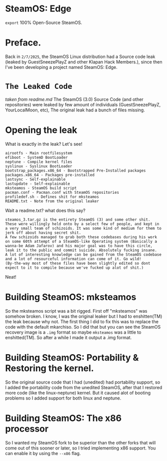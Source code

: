 # SteamOS: Edge
`export` 100% Open-Source SteamOS.

# Preface.
Back in `2/7/2025`, the SteamOS Linux distribution had a Source code leak (leaked by GuestSneezePlayZ and other Klapan Hack Members.), since then I've been developing a project named SteamOS: Edge.

# `The Leaked Code`
*taken from readme.md*
The SteamOS (3.0) Source Code (and other repositories) were leaked by few amount of individuals (GuestSneezePlayZ, YourLocalMoon, etc), The original leak had a bunch of files missing.

# Opening the leak
What is exactly in the leak? Let's see!
```
airootfs - Main rootfilesystem
efiboot - SystemD BootLoader
neptune - Compile kernel files
syslinux - Syslinux BootLoader
bootstrap_packages.x86_64 - Bootstrapped Pre-Installed packages
packages.x86_64 - Packages pre-installed
lastsync - Self-explainable
lastupdate - Self-explainable
mksteamos - SteamOS build script
pacman.conf - Pacman.conf with SteamOS repositories
profiledef.sh - Defines shit for mksteamos
README.txt - Note from the original leaker
```
Wait a readme.txt? what does this say?
```
steamos_3.tar.gz is the entirety SteamOS (3) and some other shit.
These were willingly held onto by a select few of people, and kept in a very small team of schizoids. It was some kind of medium for them to jerk off about having secret shit.
A few schizoids managed to grab both these codebases during his work on some 60th attempt of a SteamOS-like Operating system (Basically a wanna-be Adam Jafarov) and his major goal was to have this circle, leak it to the public and commit suicide. Absolutely fucking insane.
A lot of interesting knowledge can be gained from the SteamOS codebase and a lot of resourceful information can come of it. Go wild!
(By-the-way most of these files have been slightly edited so dont expect to it to compile because we've fucked up alot of shit.)
```
Neat!

# Building SteamOS: mksteamos
So the mksteamos script was a bit rigged.
First off "mksteamos" was somehow broken. I know, I was the original leaker but I had to enshitten(TM) the leak because why not.
The first thing I did to fix this was to replace the code with the default mkarchiso. So I did that but you can see the SteamOS recovery image is a `.img` format so maybe `mksteamos` was a little to enshitted(TM). So after a while I made it output a .img format.

# Building SteamOS: Portability & Restoring the kernel.
So the original source code that I had (unedited) had portability support, so
I added the portability code from the unedited SteamOS, after that I restored more code (like the linux-neptune) kernel. But it caused alot of booting problems so I added support for both linux and neptune.

# Building SteamOS: The x86 processor
So I wanted my SteamOS fork to be superior than the other forks that will come out of this sooner or later, so I tried implementing x86 support. You can enable it by using the `--x86` flag.